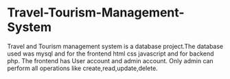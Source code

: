 # Travel-Tourism-Management-System
Travel and Tourism management system is a database project.The database used was mysql and for the frontend html css javascript and for backend php.
The frontend has User account and admin account.
Only admin can perform all operations like create,read,update,delete.

